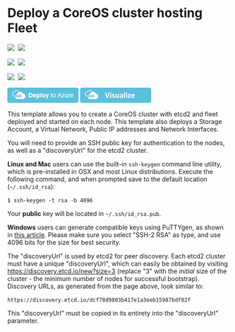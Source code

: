 # Deploy a CoreOS cluster hosting Fleet

<IMG SRC="https://azbotstorage.blob.core.windows.net/badges/coreos-with-fleet-multivm/PublicLastTestDate.svg" />&nbsp;
<IMG SRC="https://azbotstorage.blob.core.windows.net/badges/coreos-with-fleet-multivm/PublicDeployment.svg" />&nbsp;

<IMG SRC="https://azbotstorage.blob.core.windows.net/badges/coreos-with-fleet-multivm/FairfaxLastTestDate.svg" />&nbsp;
<IMG SRC="https://azbotstorage.blob.core.windows.net/badges/coreos-with-fleet-multivm/FairfaxDeployment.svg" />&nbsp;

<IMG SRC="https://azbotstorage.blob.core.windows.net/badges/coreos-with-fleet-multivm/BestPracticeResult.svg" />&nbsp;
<IMG SRC="https://azbotstorage.blob.core.windows.net/badges/coreos-with-fleet-multivm/CredScanResult.svg" />&nbsp;

[![Deploy to Azure](https://raw.githubusercontent.com/Azure/azure-quickstart-templates/master/1-CONTRIBUTION-GUIDE/images/deploytoazure.png)](https://portal.azure.com/#create/Microsoft.Template/uri/https%3A%2F%2Fraw.githubusercontent.com%2FAzure%2Fazure-quickstart-templates%2Fmaster%2Fcoreos-with-fleet-multivm%2Fazuredeploy.json)
[![Visualize](https://raw.githubusercontent.com/Azure/azure-quickstart-templates/master/1-CONTRIBUTION-GUIDE/images/visualizebutton.png)](http://armviz.io/#/?load=https%3A%2F%2Fraw.githubusercontent.com%2FAzure%2Fazure-quickstart-templates%2Fmaster%2Fcoreos-with-fleet-multivm%2Fazuredeploy.json)


This template allows you to create a CoreOS cluster with etcd2 and fleet deployed and started on each node. This template also deploys a Storage Account, a Virtual Network, Public IP addresses and Network Interfaces.

You will need to provide an SSH public key for authentication to the nodes, as well as a "discoveryUrl" for the etcd2 cluster.

**Linux and Mac** users can use the built-in `ssh-keygen` command line utility, which is pre-installed in OSX and most Linux distributions. Execute the following command, and when prompted save to the default location (`~/.ssh/id_rsa`):

    $ ssh-keygen -t rsa -b 4096

Your **public** key will be located in `~/.ssh/id_rsa.pub`.

**Windows** users can generate compatible keys using PuTTYgen, as shown in [this article](https://winscp.net/eng/docs/ui_puttygen). Please make sure you select "SSH-2 RSA" as type, and use 4096 bits for the size for best security.

The "discoveryUrl" is used by etcd2 for peer discovery. Each etcd2 cluster must have a unique "discoveryUrl", which can easily be obtained by visiting https://discovery.etcd.io/new?size=3 (replace "3" with the *initial* size of the cluster - the minimum number of nodes for successful bootstrap). Discovery URLs, as generated from the page above, look similar to:

    https://discovery.etcd.io/dcf78d9803b417e1a3eeb15987bdf82f

This "discoveryUrl" must be copied in its entirety into the "discoveryUrl" parameter.

